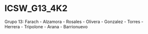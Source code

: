 # ICSW_G13_4K2
Grupo 13: Farach - Alzamora - Rosales - Olivera - Gonzalez - Torres - Herrera - Tripolone - Arana - Barrionuevo 
